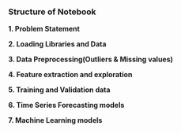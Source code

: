 ### Structure of Notebook
**1. Problem Statement**

**2. Loading Libraries and Data**

**3. Data Preprocessing(Outliers & Missing values)**

**4. Feature extraction and exploration**

**5. Training and Validation data**

**6. Time Series Forecasting models**

**7. Machine Learning models**